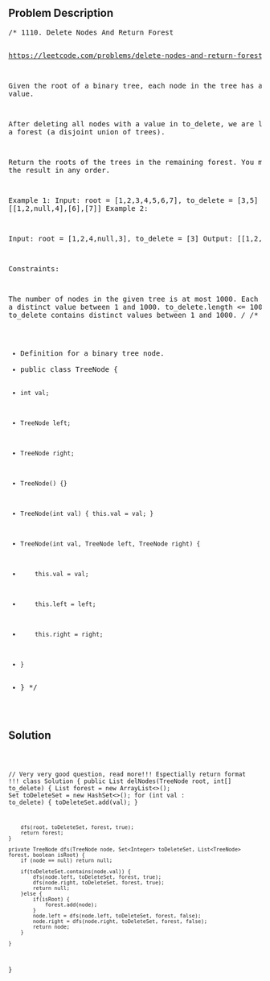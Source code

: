 <!--
<style>
  body { font-family: Arial, sans-serif; }
  .container { max-width: 400px; margin: auto; padding: 10px; }
  .comment-block { background-color: #f9f9f9; padding: 10px; border-left: 5px solid #ccc; max-width: 400px; margin: 20px auto; overflow-wrap: break-word; white-space: pre-wrap; }
  .code-block { background-color: #f4f4f4; padding: 10px; border: 1px solid #ddd; }
</style>
-->

<div class='container'>
<h2>Problem Description</h2>
<div class='comment-block'>
<pre>
/* 1110. Delete Nodes And Return Forest

https://leetcode.com/problems/delete-nodes-and-return-forest/

Given the root of a binary tree, each node in the tree has a distinct value.

After deleting all nodes with a value in to_delete, we are left with a forest 
(a disjoint union of trees).

Return the roots of the trees in the remaining forest. You may return the result in any order.

 

Example 1:
Input: root = [1,2,3,4,5,6,7], to_delete = [3,5]
Output: [[1,2,null,4],[6],[7]]
Example 2:

Input: root = [1,2,4,null,3], to_delete = [3]
Output: [[1,2,4]]
 

Constraints:

The number of nodes in the given tree is at most 1000.
Each node has a distinct value between 1 and 1000.
to_delete.length <= 1000
to_delete contains distinct values between 1 and 1000.
*/
/**
 * Definition for a binary tree node.
 * public class TreeNode {
 *     int val;
 *     TreeNode left;
 *     TreeNode right;
 *     TreeNode() {}
 *     TreeNode(int val) { this.val = val; }
 *     TreeNode(int val, TreeNode left, TreeNode right) {
 *         this.val = val;
 *         this.left = left;
 *         this.right = right;
 *     }
 * }
 */
</pre>
</div>

<h2>Solution</h2>
<div class='code-block'>
<pre><code class='language-java'>


// Very very good question, read more!!! Espectially return format !!!
class Solution {
    public List<TreeNode> delNodes(TreeNode root, int[] to_delete) {
        List<TreeNode> forest = new ArrayList<>();
        Set<Integer> toDeleteSet = new HashSet<>();
        for (int val : to_delete) {
            toDeleteSet.add(val);
        }

        dfs(root, toDeleteSet, forest, true);
        return forest;
    }

    private TreeNode dfs(TreeNode node, Set<Integer> toDeleteSet, List<TreeNode> forest, boolean isRoot) {
        if (node == null) return null;

        if(toDeleteSet.contains(node.val)) {
            dfs(node.left, toDeleteSet, forest, true);
            dfs(node.right, toDeleteSet, forest, true);
            return null;
        }else {
            if(isRoot) {
                forest.add(node);
            }
            node.left = dfs(node.left, toDeleteSet, forest, false);
            node.right = dfs(node.right, toDeleteSet, forest, false);    
            return node;   
        }

    }
}
</code></pre>
</div>
</div>
